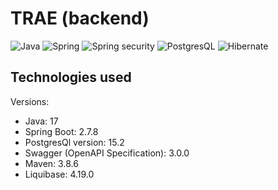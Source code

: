 # TRAE (backend)

![Java](https://img.shields.io/badge/Java-ED8B00?style=for-the-badge&logo=openjdk&logoColor=white)
![Spring](https://img.shields.io/badge/Spring-6DB33F?style=for-the-badge&logo=spring&logoColor=white)
![Spring security](https://img.shields.io/badge/Spring_Security-6DB33F?style=for-the-badge&logo=Spring-Security&logoColor=white)
![PostgresQL](https://img.shields.io/badge/PostgreSQL-316192?style=for-the-badge&logo=postgresql&logoColor=white)
![Hibernate](https://img.shields.io/badge/Hibernate-59666C?style=for-the-badge&logo=Hibernate&logoColor=white)

## Technologies used

Versions:
 - Java: 17</br>
 - Spring Boot: 2.7.8</br>
 - PostgresQl version: 15.2</br>
 - Swagger (OpenAPI Specification): 3.0.0</br>
 - Maven: 3.8.6</br>
 - Liquibase: 4.19.0</br>



